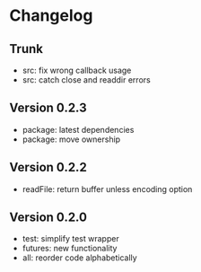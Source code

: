 
# Changelog

## Trunk

* src: fix wrong callback usage
* src: catch close and readdir errors

## Version 0.2.3

* package: latest dependencies
* package: move ownership

## Version 0.2.2

* readFile: return buffer unless encoding option

## Version 0.2.0

* test: simplify test wrapper
* futures: new functionality
* all: reorder code alphabetically

